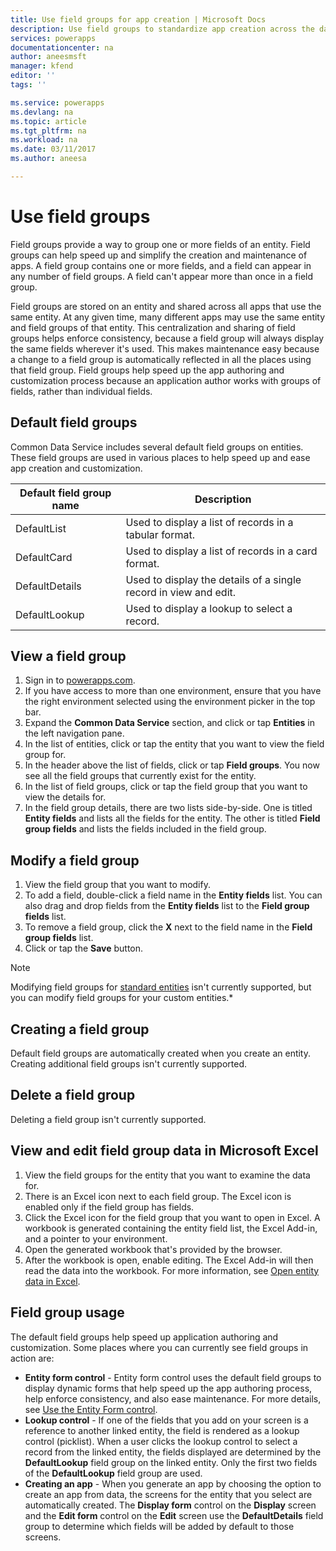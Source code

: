 ```yaml
---
title: Use field groups for app creation | Microsoft Docs
description: Use field groups to standardize app creation across the database.
services: powerapps
documentationcenter: na
author: aneesmsft
manager: kfend
editor: ''
tags: ''

ms.service: powerapps
ms.devlang: na
ms.topic: article
ms.tgt_pltfrm: na
ms.workload: na
ms.date: 03/11/2017
ms.author: aneesa

---
```

# Use field groups
Field groups provide a way to group one or more fields of an entity. Field groups can help speed up and simplify the creation and maintenance of apps. A field group contains one or more fields, and a field can appear in any number of field groups. A field can't appear more than once in a field group.

Field groups are stored on an entity and shared across all apps that use the same entity. At any given time, many different apps may use the same entity and field groups of that entity. This centralization and sharing of field groups helps enforce consistency, because a field group will always display the same fields wherever it's used. This makes maintenance easy because a change to a field group is automatically reflected in all the places using that field group. Field groups help speed up the app authoring and customization process because an application author works with groups of fields, rather than individual fields.

## Default field groups
Common Data Service includes several default field groups on entities. These field groups are used in various places to help speed up and ease app creation and customization.

| Default field group name | Description |
| --- | --- |
| DefaultList |Used to display a list of records in a tabular format. |
| DefaultCard |Used to display a list of records in a card format. |
| DefaultDetails |Used to display the details of a single record in view and edit. |
| DefaultLookup |Used to display a lookup to select a record. |

## View a field group
1. Sign in to [powerapps.com](https://web.powerapps.com).
2. If you have access to more than one environment, ensure that you have the right environment selected using the environment picker in the top bar.
3. Expand the **Common Data Service** section, and click or tap **Entities** in the left navigation pane.
4. In the list of entities, click or tap the entity that you want to view the field group for.
5. In the header above the list of fields, click or tap **Field groups**. You now see all the field groups that currently exist for the entity.
6. In the list of field groups, click or tap the field group that you want to view the details for.
7. In the field group details, there are two lists side-by-side. One is titled **Entity fields** and lists all the fields for the entity. The other is titled **Field group fields** and lists the fields included in the field group.

## Modify a field group
1. View the field group that you want to modify.
2. To add a field, double-click a field name in the **Entity fields** list. You can also drag and drop fields from the **Entity fields** list to the **Field group fields** list.
3. To remove a field group, click the **X** next to the field name in the **Field group fields** list.
4. Click or tap the **Save** button.

> [!NOTE]
> Modifying field groups for [standard entities](../guided-learning/manage-data.yml#step-2) isn't currently supported, but you can modify field groups for your custom entities.*

## Creating a field group
Default field groups are automatically created when you create an entity. Creating additional field groups isn't currently supported.

## Delete a field group
Deleting a field group isn't currently supported.

## View and edit field group data in Microsoft Excel
1. View the field groups for the entity that you want to examine the data for.
2. There is an Excel icon next to each field group. The Excel icon is enabled only if the field group has fields.
3. Click the Excel icon for the field group that you want to open in Excel. A workbook is generated containing the entity field list, the Excel Add-in, and a pointer to your environment.
4. Open the generated workbook that's provided by the browser.
5. After the workbook is open, enable editing. The Excel Add-in will then read the data into the workbook. For more information, see [Open entity data in Excel](data-platform-interactive-excel.md).

## Field group usage
The default field groups help speed up application authoring and customization. Some places where you can currently see field groups in action are:

* **Entity form control** - Entity form control uses the default field groups to display dynamic forms that help speed up the app authoring process, help enforce consistency, and also ease maintenance. For more details, see [Use the Entity Form control](entity-form-control.md).
* **Lookup control** - If one of the fields that you add on your screen is a reference to another linked entity, the field is rendered as a lookup control (picklist). When a user clicks the lookup control to select a record from the linked entity, the fields displayed are determined by the **DefaultLookup** field group on the linked entity. Only the first two fields of the **DefaultLookup** field group are used.
* **Creating an app** - When you generate an app by choosing the option to create an app from data, the screens for the entity that you select are automatically created. The **Display form** control on the **Display** screen and the **Edit form** control on the **Edit** screen use the **DefaultDetails** field group to determine which fields will be added by default to those screens.

